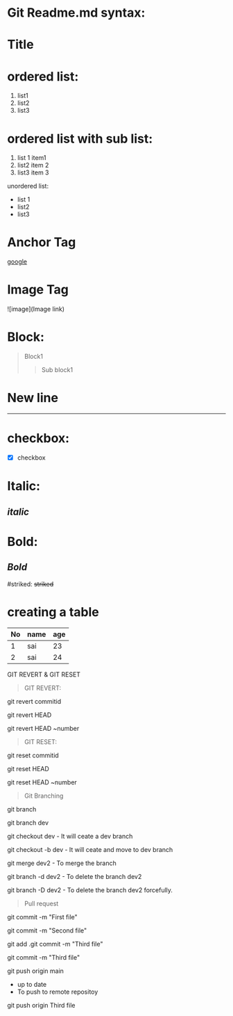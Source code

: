 # Git Readme.md syntax:

<h1> Title </h1>


# ordered list:
1. list1
1. list2
1. list3

# ordered list with sub list:
1. list 1
  item1
1. list2
  item 2
1. list3
  item 3

unordered list:
- list 1
- list2
- list3

# Anchor Tag
[google](https://www.google.com/search?q=google&oq=google&gs_lcrp=EgZjaHJvbWUyBggAEEUYOTIHCAEQABiPAjIHCAIQABiPAjIHCAMQABiPAjIGCAQQRRg8MgYIBRBFGDzSAQg0MjMwajBqN6gCALACAA&sourceid=chrome&ie=UTF-8)

# Image Tag
![image](Image link)

# Block:
> Block1
>> Sub block1

# New line
---
# checkbox:
-[x] checkbox


# Italic:
*italic*
---
# Bold:
*Bold*
---
#striked:
~~striked~~

# creating a table

|No|name |age|
|---|---|---|
|1|sai |23|8
|2|sai |24|

GIT REVERT & GIT RESET
> GIT REVERT:

git revert commitid

git revert HEAD

git revert HEAD ~number


> GIT RESET:

git reset commitid

git reset HEAD

git reset HEAD ~number


> Git Branching

git branch

git branch dev

git checkout dev - It will ceate a dev branch

git checkout -b dev - It will ceate and move to dev branch

git merge dev2 - To merge the branch

git branch -d dev2 - To delete the branch dev2

git branch -D dev2 - To delete the branch dev2 forcefully.


> Pull request

git commit -m "First file"

git commit -m "Second file"

git add .git commit -m "Third file"
   
git commit -m "Third file"

git push origin main
   - up to date 
   - To push to remote repositoy

git push origin Third file
   
